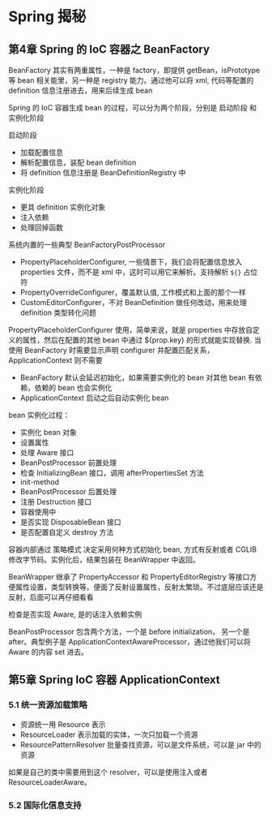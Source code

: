 # Spring 揭秘

## 第4章 Spring 的 IoC 容器之 BeanFactory

BeanFactory 其实有两重属性，一种是 factory，即提供 getBean，isPrototype 等 bean 相关能里，另一种是 registry 能力。通过他可以将 xml, 代码等配置的 definition 信息注册进去，用来后续生成 bean

Spring 的 IoC 容器生成 bean 的过程，可以分为两个阶段，分别是 启动阶段 和 实例化阶段

启动阶段

* 加载配置信息
* 解析配置信息，装配 bean definition
* 将 definition 信息注册是 BeanDefinitionRegistry 中

实例化阶段

* 更具 definition 实例化对象
* 注入依赖
* 处理回掉函数

系统内置的一些典型 BeanFactoryPostProcessor

* PropertyPlaceholderConfigurer, 一些情景下，我们会将配置信息放入 properties 文件，而不是 xml 中，这时可以用它来解析。支持解析 `${}` 占位符 
* PropertyOverrideConfigurer，覆盖默认值, 工作模式和上面的那个一样
* CustomEditorConfigurer，不对 BeanDefinition 做任何改动，用来处理 definition 类型转化问题

PropertyPlaceholderConfigurer 使用，简单来说，就是 properties 中存放自定义的属性，然后在配置的其他 bean 中通过 ${prop.key} 的形式就能实现替换. 
当使用 BeanFactory 时需要显示声明 configurer 并配置匹配关系，ApplicationContext 则不需要

* BeanFactory 默认会延迟初始化，如果需要实例化的 bean 对其他 bean 有依赖，依赖的 bean 也会实例化
* ApplicationContext 启动之后自动实例化 bean

bean 实例化过程：

* 实例化 bean 对象
* 设置属性
* 处理 Aware 接口
* BeanPostProcessor 前置处理
* 检查 InitializingBean 接口，调用 afterPropertiesSet 方法
* init-method
* BeanPostProcessor 后置处理
* 注册 Destruction 接口
* 容器使用中
* 是否实现 DisposableBean 接口
* 是否配置自定义 destroy 方法

容器内部通过 策略模式 决定采用何种方式初始化 bean, 方式有反射或者 CGLIB 修改字节码。实例化后，结果包装在 BeanWrapper 中返回。

BeanWrapper 继承了 PropertyAccessor 和 PropertyEditorRegistry 等接口方便属性设置，类型转换等。便面了反射设置属性，反射太繁琐。不过底层应该还是反射，后面可以再仔细看看

检查是否实现 Aware, 是的话注入依赖实例

BeanPostProcessor 包含两个方法，一个是 before initialization， 另一个是 after。典型例子是 ApplicationContextAwareProcessor，通过他我们可以将 Aware 的内容 set 进去。

## 第5章 Spring IoC 容器 ApplicationContext

### 5.1 统一资源加载策略

* 资源统一用 Resource 表示
* ResourceLoader 表示加载的实体，一次只加载一个资源
* ResourcePatternResolver 批量查找资源，可以是文件系统，可以是 jar 中的资源

如果是自己的类中需要用到这个 resolver，可以是使用注入或者 ResourceLoaderAware。

### 5.2 国际化信息支持